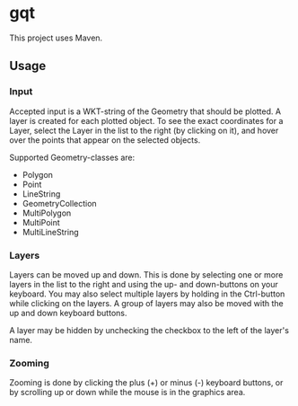 # gqt

This project uses Maven.

## Usage
### Input
Accepted input is a WKT-string of the Geometry that should be plotted. A layer is created for each plotted object. To see the exact coordinates for a Layer, select the Layer in the list to the right (by clicking on it), and hover over the points that appear on the selected objects.

Supported Geometry-classes are:
- Polygon
- Point
- LineString
- GeometryCollection
- MultiPolygon
- MultiPoint
- MultiLineString

### Layers
Layers can be moved up and down. This is done by selecting one or more layers in the list to the right and using the up- and down-buttons on your keyboard. You may also select multiple layers by holding in the Ctrl-button while clicking on the layers. A group of layers may also be moved with the up and down keyboard buttons.

A layer may be hidden by unchecking the checkbox to the left of the layer's name.

### Zooming
Zooming is done by clicking the plus (+) or minus (-) keyboard buttons, or by scrolling up or down while the mouse is in the graphics area.


